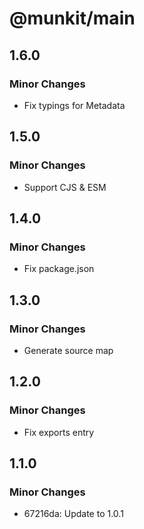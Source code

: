 # @munkit/main

## 1.6.0

### Minor Changes

- Fix typings for Metadata

## 1.5.0

### Minor Changes

- Support CJS & ESM

## 1.4.0

### Minor Changes

- Fix package.json

## 1.3.0

### Minor Changes

- Generate source map

## 1.2.0

### Minor Changes

- Fix exports entry

## 1.1.0

### Minor Changes

- 67216da: Update to 1.0.1
